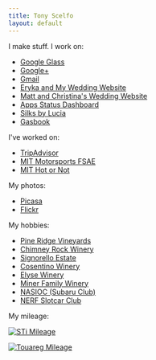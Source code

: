 ```yaml
---
title: Tony Scelfo
layout: default
---
```


I make stuff. I work on:
* [Google Glass](https://www.google.com/glass)
* [Google+](https://plus.google.com)
* [Gmail](https://www.gmail.com)
* [Eryka and My Wedding Website](http://www.eloandtony.com)
* [Matt and Christina's Wedding Website](http://www.mattandchristinagettingmarried.com)
* [Apps Status Dashboard](http://www.google.com/appsstatus)
* [Silks by Lucia](http://www.silksbylucia.com)
* [Gasbook](http://gasbook.tonyscelfo.com)

I've worked on:
* [TripAdvisor](http://www.tripadvisor.com)
* [MIT Motorsports FSAE](http://web.mit.edu/fsae/)
* [MIT Hot or Not](http://tech.mit.edu/V121/N69/69hotornot.69n.html)

My photos:
* [Picasa](http://picasaweb.google.com/scelfo)
* [Flickr](http://www.flickr.com/photos/scelfo)

My hobbies:
* [Pine Ridge Vineyards](http://www.pineridgewinery.com)
* [Chimney Rock Winery](http://www.chimneyrock.com)
* [Signorello Estate](http://signorellovineyards.com)
* [Cosentino Winery](http://www.cosentinowinery.com)
* [Elyse Winery](http://www.elysewinery.com)
* [Miner Family Winery](http://minerwines.com)
* [NASIOC (Subaru Club)](http://forums.nasioc.com)
* [NERF Slotcar Club](http://p071.ezboard.com/fnortheastslotcarsfrm11)

My mileage:

[![STi Mileage](http://gasbook.tonyscelfo.com/vehicles/graph/300/200/ag1zfmdhc2Jvb2staHJkcg4LEgdWZWhpY2xlGPEBDA)](http://gasbook.tonyscelfo.com)

[![Touareg Mileage](http://gasbook.tonyscelfo.com/vehicles/graph/300/200/ag1zfmdhc2Jvb2staHJkcg8LEgdWZWhpY2xlGIGUCgw)](http://gasbook.tonyscelfo.com)
